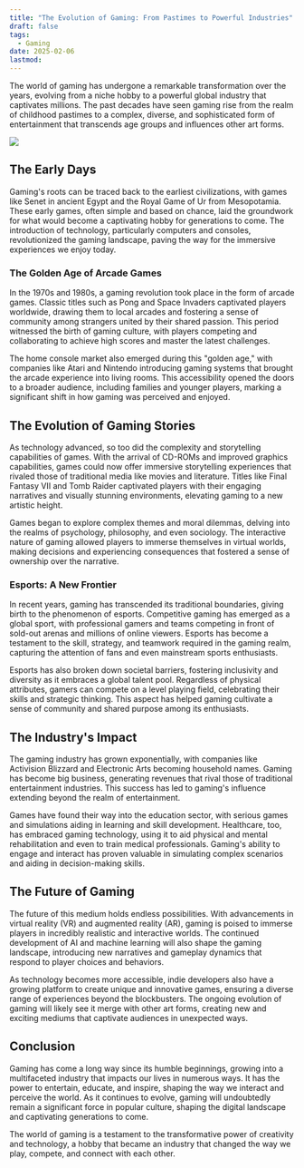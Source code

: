 ```yaml
---
title: "The Evolution of Gaming: From Pastimes to Powerful Industries"
draft: false
tags:
  - Gaming
date: 2025-02-06
lastmod:
---
```

The world of gaming has undergone a remarkable transformation over the years, evolving from a niche hobby to a powerful global industry that captivates millions. The past decades have seen gaming rise from the realm of childhood pastimes to a complex, diverse, and sophisticated form of entertainment that transcends age groups and influences other art forms.

![](https://i.guim.co.uk/img/media/4cd2e3dfef9da0adb8f4ea1294d4d1097f50bd63/152_0_2234_1342/master/2234.jpg?width=1200&quality=85&auto=format&fit=max&s=e556f1df87e5634ae249d37073a327e1)

## The Early Days

Gaming's roots can be traced back to the earliest civilizations, with games like Senet in ancient Egypt and the Royal Game of Ur from Mesopotamia. These early games, often simple and based on chance, laid the groundwork for what would become a captivating hobby for generations to come. The introduction of technology, particularly computers and consoles, revolutionized the gaming landscape, paving the way for the immersive experiences we enjoy today.

### The Golden Age of Arcade Games

In the 1970s and 1980s, a gaming revolution took place in the form of arcade games. Classic titles such as Pong and Space Invaders captivated players worldwide, drawing them to local arcades and fostering a sense of community among strangers united by their shared passion. This period witnessed the birth of gaming culture, with players competing and collaborating to achieve high scores and master the latest challenges.

The home console market also emerged during this "golden age," with companies like Atari and Nintendo introducing gaming systems that brought the arcade experience into living rooms. This accessibility opened the doors to a broader audience, including families and younger players, marking a significant shift in how gaming was perceived and enjoyed.

## The Evolution of Gaming Stories

As technology advanced, so too did the complexity and storytelling capabilities of games. With the arrival of CD-ROMs and improved graphics capabilities, games could now offer immersive storytelling experiences that rivaled those of traditional media like movies and literature. Titles like Final Fantasy VII and Tomb Raider captivated players with their engaging narratives and visually stunning environments, elevating gaming to a new artistic height.

Games began to explore complex themes and moral dilemmas, delving into the realms of psychology, philosophy, and even sociology. The interactive nature of gaming allowed players to immerse themselves in virtual worlds, making decisions and experiencing consequences that fostered a sense of ownership over the narrative.

### Esports: A New Frontier

In recent years, gaming has transcended its traditional boundaries, giving birth to the phenomenon of esports. Competitive gaming has emerged as a global sport, with professional gamers and teams competing in front of sold-out arenas and millions of online viewers. Esports has become a testament to the skill, strategy, and teamwork required in the gaming realm, capturing the attention of fans and even mainstream sports enthusiasts.

Esports has also broken down societal barriers, fostering inclusivity and diversity as it embraces a global talent pool. Regardless of physical attributes, gamers can compete on a level playing field, celebrating their skills and strategic thinking. This aspect has helped gaming cultivate a sense of community and shared purpose among its enthusiasts.

## The Industry's Impact

The gaming industry has grown exponentially, with companies like Activision Blizzard and Electronic Arts becoming household names. Gaming has become big business, generating revenues that rival those of traditional entertainment industries. This success has led to gaming's influence extending beyond the realm of entertainment.

Games have found their way into the education sector, with serious games and simulations aiding in learning and skill development. Healthcare, too, has embraced gaming technology, using it to aid physical and mental rehabilitation and even to train medical professionals. Gaming's ability to engage and interact has proven valuable in simulating complex scenarios and aiding in decision-making skills.

## The Future of Gaming

The future of this medium holds endless possibilities. With advancements in virtual reality (VR) and augmented reality (AR), gaming is poised to immerse players in incredibly realistic and interactive worlds. The continued development of AI and machine learning will also shape the gaming landscape, introducing new narratives and gameplay dynamics that respond to player choices and behaviors.

As technology becomes more accessible, indie developers also have a growing platform to create unique and innovative games, ensuring a diverse range of experiences beyond the blockbusters. The ongoing evolution of gaming will likely see it merge with other art forms, creating new and exciting mediums that captivate audiences in unexpected ways.

## Conclusion

Gaming has come a long way since its humble beginnings, growing into a multifaceted industry that impacts our lives in numerous ways. It has the power to entertain, educate, and inspire, shaping the way we interact and perceive the world. As it continues to evolve, gaming will undoubtedly remain a significant force in popular culture, shaping the digital landscape and captivating generations to come.

The world of gaming is a testament to the transformative power of creativity and technology, a hobby that became an industry that changed the way we play, compete, and connect with each other.
